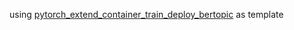 using [pytorch_extend_container_train_deploy_bertopic](https://github.com/aws/amazon-sagemaker-examples/tree/main/advanced_functionality/pytorch_extend_container_train_deploy_bertopic) as template

